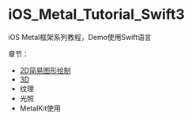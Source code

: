 # iOS_Metal_Tutorial_Swift3
iOS Metal框架系列教程，Demo使用Swift语言

章节：

* [2D简易图形绘制](https://github.com/qazx84265/iOS_Metal_Tutorial_Swift3/blob/master/Chapter1_Starting.md)
* [3D](https://github.com/qazx84265/iOS_Metal_Tutorial_Swift3/blob/master/Chapter2_3D.md)
* 纹理
* 光照
* MetalKit使用


